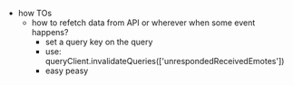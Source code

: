 
  * how TOs
    * how to refetch data from API or wherever when some event happens?
      * set a query key on the query
      * use: queryClient.invalidateQueries(['unrespondedReceivedEmotes'])
      * easy peasy